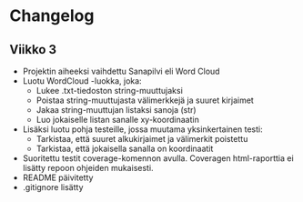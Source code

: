 # Changelog

## Viikko 3
* Projektin aiheeksi vaihdettu Sanapilvi eli Word Cloud
* Luotu WordCloud -luokka, joka:
  * Lukee .txt-tiedoston string-muuttujaksi
  * Poistaa string-muuttujasta välimerkkejä ja suuret kirjaimet
  * Jakaa string-muuttujan listaksi sanoja (str)
  * Luo jokaiselle listan sanalle xy-koordinaatin
* Lisäksi luotu pohja testeille, jossa muutama yksinkertainen testi:
  * Tarkistaa, että suuret alkukirjaimet ja välimerkit poistettu
  * Tarkistaa, että jokaisella sanalla on koordinaatit
* Suoritettu testit coverage-komennon avulla. Coveragen html-raporttia ei lisätty repoon ohjeiden mukaisesti.
* README päivitetty
* .gitignore lisätty
<br />
